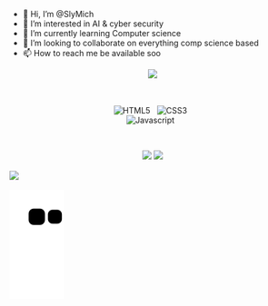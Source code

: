 - 👋 Hi, I’m @SlyMich
- 👀 I’m interested in AI & cyber security
- 🌱 I’m currently learning Computer science 
- 💞️ I’m looking to collaborate on everything comp science  based
- 📫 How to reach me be available soo



<p align="center">
<img src="header.svg" />
</p>

&nbsp;

<div align="center">
  
![HTML5](https://img.shields.io/badge/HTML5-00008b?style=for-the-badge&logo=html5&logoColor=ff6216)
&nbsp;
![CSS3](https://img.shields.io/badge/CSS3-00008b?style=for-the-badge&logo=css3&logoColor=007fff)
&nbsp;  
![Javascript](https://img.shields.io/badge/JavaScript-00008b?style=for-the-badge&logo=javascript&logoColor=fffb27)
&nbsp;



&nbsp;

<img height="180em" src="https://github-readme-stats.vercel.app/api?username=Sylvia&show_icons=true&theme=github_dark&include_all_commits=true&count_private=true"/>

<img height="180em" src="https://github-readme-stats.vercel.app/api/top-langs/?username=Sylvia&layout=compact&langs_count=7&theme=github_dark"/>

  
<br />
<br /> 
</div>
<a href="https://www.linkedin.com/feed/" target="_blank"><img src="https://img.shields.io/badge/-LinkedIn-00008b?style=for-the-badge&logo=linkedin&logoColor=white" target="_blank"></a> 
 
![Snake animation](https://github.com/irenenjoki/irenenjoki/blob/output/github-contribution-grid-snake.svg)
 
  
</div>







  
